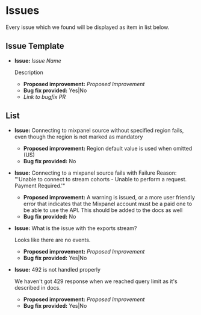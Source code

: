 # Issues

Every issue which we found will be displayed as item in list below.

## Issue Template
- **Issue:** *Issue Name*

  Description
  -  **Proposed improvement:** *Proposed Improvement*
  -  **Bug fix provided:** Yes|No
  -  *Link to bugfix PR*


## List
- **Issue:** Connecting to mixpanel source without specified region fails, even though the region is not marked as mandatory
  - **Proposed improvement:** Region default value is used when omitted (US)
  - **Bug fix provided:** No

- **Issue:** Connecting to a mixpanel source fails with Failure Reason: "'Unable to connect to stream cohorts - Unable to perform a request. Payment Required.'"
  - **Proposed improvement:** A warning is issued, or a more user friendly error that indicates that the Mixpanel account must be a paid one to be able to use the API. This should be added to the docs as well
  - **Bug fix provided:** No

- **Issue:** What is the issue with the exports stream?

  Looks like there are no events.
  - **Proposed improvement:** *Proposed Improvement*
  - **Bug fix provided:** Yes|No

- **Issue:** 492 is not handled properly

  We haven't got 429 response when we reached query limit as it's described in docs.
  - **Proposed improvement:** *Proposed Improvement*
  - **Bug fix provided:** Yes|No
